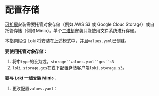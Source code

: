 # 配置存储

[可扩展](https://grafana.com/docs/loki/latest/installation/helm/install-scalable/)安装需要托管对象存储（例如 AWS S3 或 Google Cloud Storage）或自托管存储（例如 Minio）。单个[二进制](https://grafana.com/docs/loki/latest/installation/helm/install-monolithic/)安装只能使用文件系统进行存储。

本指南假设 Loki 将安装在上述模式中，并且`values.yaml`已创建。

**要使用托管对象存储：**

1. 将中`type`的设为或。`storage``values.yaml``gcs``s3`
2. `loki.storage.gcs`在或下配置存储客户端`loki.storage.s3`。

**要与 Loki 一起安装 Minio：**

1. 更改配置`values.yaml`：